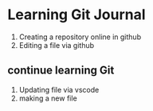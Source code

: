 # Learning Git Journal

1. Creating a repository online in github
2. Editing a file via github

## continue learning Git
1. Updating file via vscode
2. making a new file